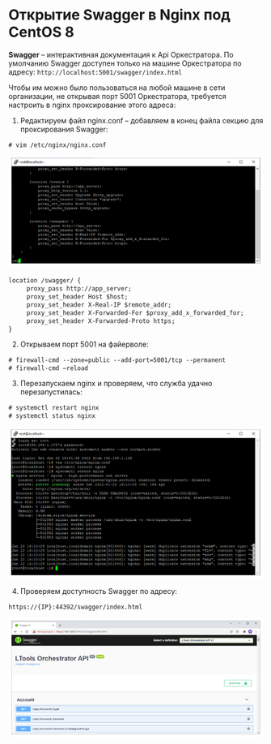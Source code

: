 # Открытие Swagger в Nginx под CentOS 8

**Swagger** – интерактивная документация к Api Оркестратора. По умолчанию Swagger доступен только на машине Оркестратора по адресу: 
`http://localhost:5001/swagger/index.html`

Чтобы им можно было пользоваться на любой машине в сети организации, не открывая порт 5001 Оркестратора, требуется настроить в nginx проксирование этого адреса:

1. Редактируем файл nginx.conf – добавляем в конец файла секцию для проксирования Swagger:
```
# vim /etc/nginx/nginx.conf
```

![](../../../../orchestrator-new/resources/install/linux/additional-components-linux/swagger-1.PNG)

```
location /swagger/ {
     proxy_pass http://app_server;
     proxy_set_header Host $host;
     proxy_set_header X-Real-IP $remote_addr;
     proxy_set_header X-Forwarded-For $proxy_add_x_forwarded_for;
     proxy_set_header X-Forwarded-Proto https;
}
```

2. Открываем порт 5001 на файерволе:

```
# firewall-cmd --zone=public --add-port=5001/tcp --permanent
# firewall-cmd –reload
```

3. Перезапускаем nginx и проверяем, что служба удачно перезапустилась:
```
# systemctl restart nginx
# systemctl status nginx
```

![](../../../../orchestrator-new/resources/install/linux/additional-components-linux/swagger-2.PNG)

4. Проверяем доступность Swagger по адресу:
```
https://{IP}:44392/swagger/index.html 
```

![](../../../../orchestrator-new/resources/install/linux/additional-components-linux/swagger-3.PNG)





